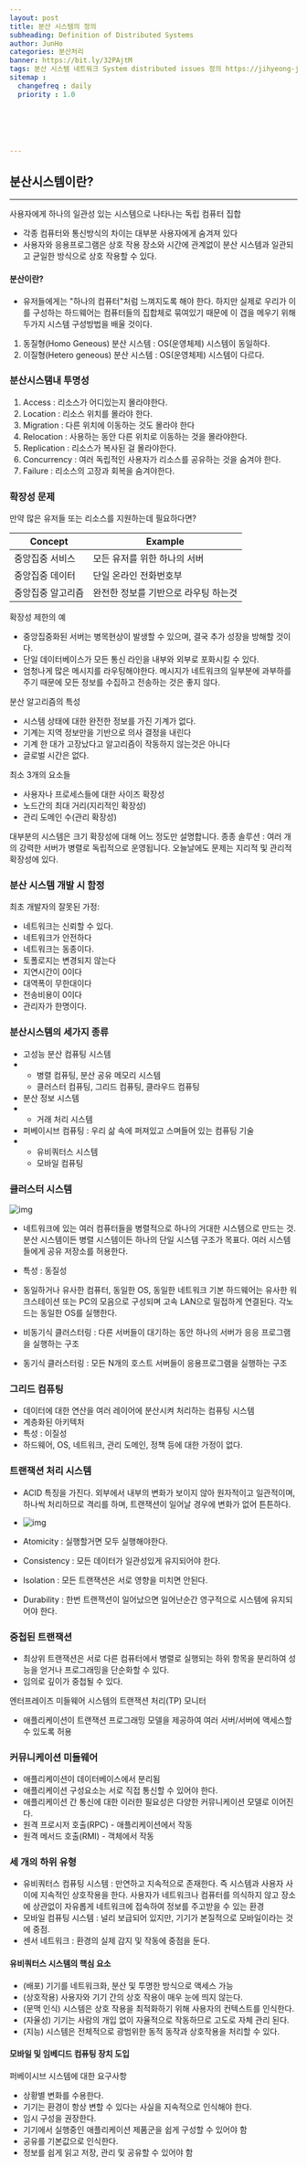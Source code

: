 ```yaml
---
layout: post
title: 분산 시스템의 정의
subheading: Definition of Distributed Systems
author: JunHo
categories: 분산처리
banner: https://bit.ly/32PAjtM
tags: 분산 시스템 네트워크 System distributed issues 정의 https://jihyeong-ji99hy99.tistory.com/102?category=889831
sitemap :
  changefreq : daily
  priority : 1.0






---
```




## 분산시스템이란?

---

사용자에게 하나의 일관성 있는 시스템으로 나타나는 독립 컴퓨터 집합



- 각종 컴퓨터와 통신방식의 차이는 대부분 사용자에게 숨겨져 있다
- 사용자와 응용프로그램은 상호 작용 장소와 시간에 관계없이 분산 시스템과 일관되고 균일한 방식으로 상호 작용할 수 있다.







#### 분산이란?

- 유저들에게는 "하나의 컴퓨터"처럼 느껴지도록 해야 한다. 하지만 실제로 우리가 이를 구성하는 하드웨어는 컴퓨터들의 집합체로 묶여있기 때문에 이 갭을 메우기 위해 두가지 시스템 구성방법을 배울 것이다.

1) 동질형(Homo Geneous) 분산 시스템 : OS(운영체제) 시스템이 동일하다.
2) 이질형(Hetero geneous) 분산 시스템 : OS(운영체제) 시스템이 다르다.



### 분산시스탬내 투명성

1. Access : 리소스가 어디있는지 몰라야한다.
2. Location : 리소스 위치를 몰라야 한다.
3. Migration : 다른 위치에 이동하는 것도 몰라야 한다
4. Relocation : 사용하는 동안 다른 위치로 이동하는 것을 몰라야한다.
5. Replication : 리소스가 복사된 걸 몰라야한다.
6. Concurrency : 여러 독립적인 사용자가 리소스를 공유하는 것을 숨겨야 한다.
7. Failure : 리소스의 고장과 회복을 숨겨야한다.



### 확장성 문제

만약 많은 유저들 또는 리소스를 지원하는데 필요하다면?

| Concept           | Example                              |
| ----------------- | ------------------------------------ |
| 중앙집중 서비스   | 모든 유저를 위한 하나의 서버         |
| 중앙집중 데이터   | 단일 온라인 전화번호부               |
| 중앙집중 알고리즘 | 완전한 정보를 기반으로 라우팅 하는것 |

확장성 제한의 예

- 중앙집중화된 서버는 병목현상이 발생할 수 있으며, 결국 추가 성장을 방해할 것이다.
- 단일 데이터베이스가 모든 통신 라인을 내부와 외부로 포화시킬 수 있다.
- 엄청나게 많은 메시지를 라우팅해야한다. 메시지가 네트워크의 일부분에 과부하를 주기 때문에 모든 정보를 수집하고 전송하는 것은 좋지 않다.



분산 알고리즘의 특성

- 시스템 상태에 대한 완전한 정보를 가진 기계가 없다.
- 기계는 지역 정보만을 기반으로 의사 결정을 내린다
- 기계 한 대가 고장났다고 알고리즘이 작동하지 않는것은 아니다
- 글로벌 시간은 없다.



최소 3개의 요소들

- 사용자나 프로세스들에 대한 사이즈 확장성
- 노드간의 최대 거리(지리적인 확장성)
- 관리 도메인 수(관리 확장성)



대부분의 시스템은 크기 확장성에 대해 어느 정도만 설명합니다. 종종 솔루션 : 여러 개의 강력한 서버가 병렬로 독립적으로 운영됩니다. 오늘날에도 문제는 지리적 및 관리적 확장성에 있다.



### 분산 시스템 개발 시 함정

최초 개발자의 잘못된 가정:

- 네트워크는 신뢰할 수 있다.
- 네트워크가 안전하다
- 네트워크는 동종이다.
- 토폴로지는 변경되지 않는다
- 지연시간이 0이다
- 대역폭이 무한대이다
- 전송비용이 0이다
- 관리자가 한명이다.



### 분산시스템의 세가지 종류

- 고성능 분산 컴퓨팅 시스템
- - 병렬 컴퓨팅, 분산 공유 메모리 시스템
  - 클러스터 컴퓨팅, 그리드 컴퓨팅, 클라우드 컴퓨팅
- 분산 정보 시스템
- - 거래 처리 시스템
- 퍼베이시브 컴퓨팅 : 우리 삶 속에 퍼져있고 스며들어 있는 컴퓨팅 기술
- - 유비쿼터스 시스템
  - 모바일 컴퓨팅



### 클러스터 시스템

![img](https://blog.kakaocdn.net/dn/dhbgUb/btqKqyrn3EX/KFCnw0noyLbkqPGT5wNzKK/img.png)

- 네트워크에 있는 여러 컴퓨터들을 병렬적으로 하나의 거대한 시스템으로 만드는 것. 분산 시스템이든 병렬 시스템이든 하나의 단일 시스템 구조가 목표다. 여러 시스템들에게 공유 저장소를 허용한다.
- 특성 : 동질성
- 동일하거나 유사한 컴퓨터, 동일한 OS, 동일한 네트워크 기본 하드웨어는 유사한 워크스테이션 또는 PC의 모음으로 구성되며 고속 LAN으로 밀접하게 연결된다. 각노드는 동일한 OS를 실행한다.

- 비동기식 클러스터링 : 다른 서버들이 대기하는 동안 하나의 서버가 응응 프로그램을 실행하는 구조
- 동기식 클러스터링 : 모든 N개의 호스트 서버들이 응용프로그램을 실행하는 구조



### 그리드 컴퓨팅

- 데이터에 대한 연산을 여러 레이어에 분산시켜 처리하는 컴퓨팅 시스템
- 계층화된 아키텍처
- 특성 : 이질성
- 하드웨어, OS, 네트워크, 관리 도메인, 정책 등에 대한 가정이 없다.



### 트랜잭션 처리 시스템

- ACID 특징을 가진다. 외부에서 내부의 변화가 보이지 않아 원자적이고 일관적이며, 하나씩 처리하므로 격리를 하며, 트랜잭션이 일어날 경우에 변화가 없어 튼튼하다.

- ![img](https://blog.kakaocdn.net/dn/b2at0w/btqKrLKAMOe/8NzTKesOdclCPj8hM7YfWk/img.png)
- Atomicity : 실행할거면 모두 실행해야한다.
- Consistency : 모든 데이터가 일관성있게 유지되어야 한다.
- Isolation : 모든 트랜잭션은 서로 영향을 미치면 안된다.
- Durability : 한번 트랜잭션이 일어났으면 일어난순간 영구적으로 시스템에 유지되어야 한다.





### 중첩된 트랜잭션

- 최상위 트랜잭션은 서로 다른 컴퓨터에서 병렬로 실행되는 하위 항목을 분리하여 성능을 얻거나 프로그래밍을 단순화할 수 있다.
- 임의로 깊이가 중첩될 수 있다.



엔터프레이즈 미들웨어 시스템의 트랜잭션 처리(TP) 모니터

- 애플리케이션이 트랜잭션 프로그래밍 모델을 제공하여 여러 서버/서버에 액세스할 수 있도록 허용



### 커뮤니케이션 미들웨어

- 애플리케이션이 데이터베이스에서 분리됨
- 애플리케이션 구성요소는 서로 직접 통신할 수 있어야 한다.
- 애플리케이션 간 통신에 대한 이러한 필요성은 다양한 커뮤니케이션 모델로 이어진다.
- 원격 프로시저 호출(RPC) - 애플리케이션에서 작동
- 원격 메서드 호출(RMI) - 객체에서 작동



### 세 개의 하위 유형

- 유비쿼터스 컴퓨팅 시스템 : 만연하고 지속적으로 존재한다. 즉 시스템과 사용자 사이에 지속적인 상호작용을 한다. 사용자가 네트워크나 컴퓨터를 의식하지 않고 장소에 상관없이 자유롭게 네트워크에 접속하여 정보를 주고받을 수 있는 환경
- 모바일 컴퓨팅 시스템 : 널리 보급되어 있지만, 기기가 본질적으로 모바일이라는 것에 중점.
- 센서 네트워크 : 환경의 실제 감지 및 작동에 중점을 둔다.



#### 유비쿼터스 시스템의 핵심 요소

- (배포) 기기를 네트워크화, 분산 및 투명한 방식으로 액세스 가능
- (상호작용) 사용자와 기기 간의 상호 작용이 매우 눈에 띄지 않는다.
- (문맥 인식) 시스템은 상호 작용을 최적화하기 위해 사용자의 컨텍스트를 인식한다.
- (자율성) 기기는 사람의 개입 없이 자율적으로 작동하므로 고도로 자체 관리 된다.
- (지능) 시스템은 전체적으로 광범위한 동적 동작과 상호작용을 처리할 수 있다.



#### 모바일 및 임베디드 컴퓨팅 장치 도입

퍼베이시브 시스템에 대한 요구사항

- 상황별 변화를 수용한다.
- 기기는 환경이 항상 변할 수 있다는 사실을 지속적으로 인식해야 한다.
- 임시 구성을 권장한다.
- 기기에서 실행중인 애플리케이션 제품군을 쉽게 구성할 수 있어야 함
- 공유를 기본값으로 인식한다.
- 정보를 쉽게 읽고 저장, 관리 및 공유할 수 있어야 함



